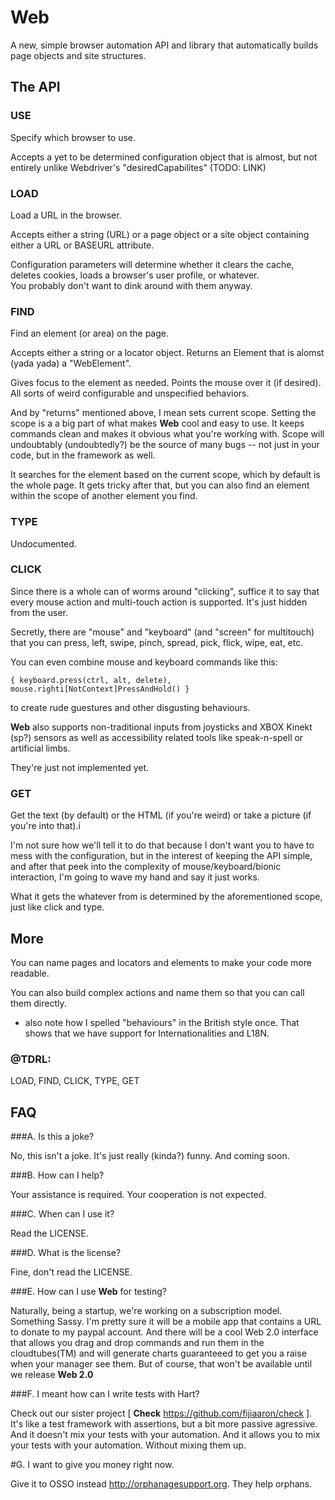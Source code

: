 # Web

A new, simple browser automation API and library that automatically builds page objects and site structures.

## The API



### USE
Specify which browser to use.  

Accepts a yet to be determined configuration object that is almost, but not entirely unlike Webdriver's "desiredCapabilites" (TODO: LINK)



### LOAD

Load a URL in the browser.

Accepts either a string (URL) or a page object or a site object containing either a URL or BASEURL attribute.

Configuration parameters will determine whether it clears the cache, deletes cookies, loads a browser's user profile, or whatever.  
You probably don't want to dink around with them anyway.



### FIND

Find an element (or area) on the page.  

Accepts either a string or a locator object.  Returns an Element that is alomst (yada yada) a "WebElement".

Gives focus to the element as needed.  Points the mouse over it (if desired).  All sorts of weird configurable and unspecified behaviors.

And by "returns" mentioned above, I mean sets current scope.  Setting the scope is a a big part of what makes **Web** cool and easy to use.  It keeps commands clean and makes it obvious what you're working with.  Scope will undoubtably (undoubtedly?) be the source of many bugs -- not just in your code, but in the framework as well.  

It searches for the element based on the current scope, which by default is the whole page.  It gets tricky after that, but you can also find an element within the scope of another element you find.



### TYPE

Undocumented.



### CLICK

Since there is a whole can of worms around "clicking", suffice it to say that every mouse action and multi-touch action is supported.  It's just hidden from the user.

Secretly, there are "mouse" and "keyboard" (and "screen" for multitouch) that you can press, left, swipe, pinch, spread, pick, flick, wipe, eat, etc.  

You can even combine mouse and keyboard commands like this:

`{ keyboard.press(ctrl, alt, delete), mouse.righti[NotContext]PressAndHold() }`

to create rude guestures and other disgusting behaviours.

**Web** also supports non-traditional inputs from joysticks and XBOX Kinekt (sp?) sensors as well as accessibility related tools like speak-n-spell or artificial limbs.

They're just not implemented yet.



### GET

Get the text (by default) or the HTML (if you're weird) or take a picture (if you're into that).i

I'm not sure how we'll tell it to do that because I don't want you to have to mess with the configuration, but in the interest of keeping the API simple, and after that peek into the complexity of mouse/keyboard/bionic interaction, I'm going to wave my hand and say it just works.

What it gets the whatever from is determined by the aforementioned scope, just like click and type.



## More

You can name pages and locators and elements to make your code more readable.  

You can also build complex actions and name them so that you can call them directly.


* also note how I spelled "behaviours" in the British style once.  That shows that we have support for Internationalities and L18N.



### @TDRL:

LOAD, FIND, CLICK, TYPE, GET



## FAQ

###A. Is this a joke?

No, this isn't a joke. It's just really (kinda?) funny.  And coming soon.

###B. How can I help?

Your assistance is required.  Your cooperation is not expected.

###C. When can I use it?

Read the LICENSE.

###D. What is the license?

Fine, don't read the LICENSE.

###E. How can I use **Web** for testing?

Naturally, being a startup, we're working on a subscription model.  Something Sassy.  I'm pretty sure it will be a mobile app that contains a URL to donate to my paypal account.  And there will be a cool Web 2.0 interface that allows you drag and drop commands and run them in the cloudtubes(TM) and will generate charts guaranteeed to get you a raise when your manager see them.  But of course, that won't be available until we release **Web 2.0**

###F. I meant how can I write tests with Hart?

Check out our sister project [ **Check**  https://github.com/fijiaaron/check ]. It's like a test framework with assertions, but a bit more passive agressive.  And it doesn't mix your tests with your automation.  And it allows you to mix your tests with your automation.  Without mixing them up.

#G. I want to give you money right now.

Give it to OSSO instead http://orphanagesupport.org.  They help orphans.
